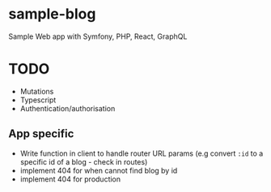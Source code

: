 # sample-blog
Sample Web app with Symfony, PHP, React, GraphQL

# TODO
- Mutations
- Typescript
- Authentication/authorisation

## App specific
- Write function in client to handle router URL params (e.g convert `:id` to a specific id of a blog - check in routes)
- implement 404 for when cannot find blog by id
- implement 404 for production